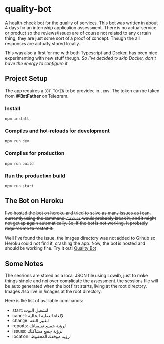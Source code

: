 # quality-bot

A health-check bot for the quality of services.
This bot was written in about 4 days for an internship application assessment. There is no actual service or product so the reviews/issues are of course not related to any certain thing, they are just some sort of a proof of concept. Though the all responses are actually stored locally.

This was also a first for me with both Typescript and Docker, has been nice experimenting with new stuff though.
_So I've decided to skip Docker, don't have the energy to configure it._

## Project Setup

The app requires a `BOT_TOKEN` to be provided in `.env`. The token can be taken from **@BotFather** on Telegram.

### Install

```
npm install
```

### Compiles and hot-reloads for development

```
npm run dev
```

### Compiles for production

```
npm run build
```

### Run the production build

```
npm run start
```

## The Bot on Heroku

~~I've hosted the bot on heroku and tried to solve as many issues as i can, currently using the command `/issues` would probably break it, and it might not get up again automatically. So, if the bot is not working, It probably requires me to restart it.~~

Well I've found the issue, the images directory was not added to Github so Heroku could not find it, crashing the app. Now, the bot is hosted and should be working fine. Try it out!
[Quality Bot](https://t.me/HussQualityBot)

## Some Notes

The sessions are stored as a local JSON file using Lowdb, just to make things simple and not over complicate the assessment. the sessions file will be auto generated when the bot first starts, living at the root directory. Images also live in /images at the root directory.

Here is the list of available commands:

- start: لتشغيل البوت
- cancel: لإلغاء العملية الحالية
- change: لتغيير اللغة
- reports: لرؤية جمييع تقييماتك
- issues: لرؤية جميع مشاكلك
- location: لرؤية موقعك المحفوظ
